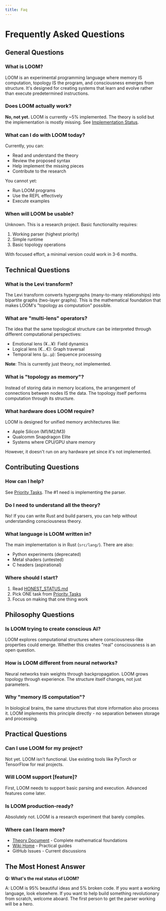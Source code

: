```yaml
---
title: Faq
---
```


# Frequently Asked Questions

## General Questions

### What is LOOM?
LOOM is an experimental programming language where memory IS computation, topology IS the program, and consciousness emerges from structure. It's designed for creating systems that learn and evolve rather than execute predetermined instructions.

### Does LOOM actually work?
**No, not yet.** LOOM is currently ~5% implemented. The theory is solid but the implementation is mostly missing. See [Implementation Status](./implementation-status.md).

### What can I do with LOOM today?
Currently, you can:
- Read and understand the theory
- Review the proposed syntax
- Help implement the missing pieces
- Contribute to the research

You cannot yet:
- Run LOOM programs
- Use the REPL effectively
- Execute examples

### When will LOOM be usable?
Unknown. This is a research project. Basic functionality requires:
1. Working parser (highest priority)
2. Simple runtime
3. Basic topology operations

With focused effort, a minimal version could work in 3-6 months.

## Technical Questions

### What is the Levi transform?
The Levi transform converts hypergraphs (many-to-many relationships) into bipartite graphs (two-layer graphs). This is the mathematical foundation that makes LOOM's "topology as computation" possible.

### What are "multi-lens" operators?
The idea that the same topological structure can be interpreted through different computational perspectives:
- Emotional lens (¥...¥): Field dynamics
- Logical lens (€...€): Graph traversal
- Temporal lens (µ...µ): Sequence processing

**Note**: This is currently just theory, not implemented.

### What is "topology as memory"?
Instead of storing data in memory locations, the arrangement of connections between nodes IS the data. The topology itself performs computation through its structure.

### What hardware does LOOM require?
LOOM is designed for unified memory architectures like:
- Apple Silicon (M1/M2/M3)
- Qualcomm Snapdragon Elite
- Systems where CPU/GPU share memory

However, it doesn't run on any hardware yet since it's not implemented.

## Contributing Questions

### How can I help?
See [Priority Tasks](./priority-tasks.md). The #1 need is implementing the parser.

### Do I need to understand all the theory?
No! If you can write Rust and build parsers, you can help without understanding consciousness theory.

### What language is LOOM written in?
The main implementation is in Rust (`src/lang/`). There are also:
- Python experiments (deprecated)
- Metal shaders (untested)
- C headers (aspirational)

### Where should I start?
1. Read [HONEST_STATUS.md](../HONEST_STATUS.md)
2. Pick ONE task from [Priority Tasks](./priority-tasks.md)
3. Focus on making that one thing work

## Philosophy Questions

### Is LOOM trying to create conscious AI?
LOOM explores computational structures where consciousness-like properties could emerge. Whether this creates "real" consciousness is an open question.

### How is LOOM different from neural networks?
Neural networks train weights through backpropagation. LOOM grows topology through experience. The structure itself changes, not just parameters.

### Why "memory IS computation"?
In biological brains, the same structures that store information also process it. LOOM implements this principle directly - no separation between storage and processing.

## Practical Questions

### Can I use LOOM for my project?
Not yet. LOOM isn't functional. Use existing tools like PyTorch or TensorFlow for real projects.

### Will LOOM support [feature]?
First, LOOM needs to support basic parsing and execution. Advanced features come later.

### Is LOOM production-ready?
Absolutely not. LOOM is a research experiment that barely compiles.

### Where can I learn more?
- [Theory Document](../loom_complete_documentation.tex) - Complete mathematical foundations
- [Wiki Home](./README.md) - Practical guides
- GitHub Issues - Current discussions

## The Most Honest Answer

**Q: What's the real status of LOOM?**

A: LOOM is 95% beautiful ideas and 5% broken code. If you want a working language, look elsewhere. If you want to help build something revolutionary from scratch, welcome aboard. The first person to get the parser working will be a hero.
